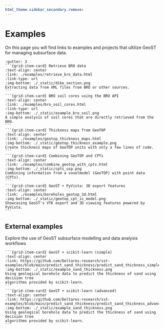 ```yaml
---
html_theme.sidebar_secondary.remove:
---
```


# Examples

On this page you will find links to examples and projects that ultilize GeoST for 
managing subsurface data.

````{grid} 1 2 2 4
:gutter: 3
```{grid-item-card} Retrieve BRO data
:text-align: center
:link: ./examples/retrieve_bro_data.html
:link-type: url
:img-bottom: ./_static/dike_section.png
Extracting data from XML files from BRO or other sources.
```
```{grid-item-card} BRO soil cores using the BRO API
:text-align: center
:link: ./examples/bro_soil_cores.html
:link-type: url
:img-bottom: ./_static/example_bro_soil.png
A simple analysis of soil cores that are directly retrieved from the BRO.
```
```{grid-item-card} Thickness maps from GeoTOP
:text-align: center
:link: ./examples/geotop_thickness_maps.html
:img-bottom: ./_static/geotop_thickness_example.png
Create thickness maps of GeoTOP units with only a few lines of code.
```
```{grid-item-card} Combining GeoTOP and CPTs
:text-align: center
:link: ./examples/combine_geotop_with_cpts.html
:img-bottom: ./_static/cpts_usp.png
Combining information from a voxelmodel (GeoTOP) with point data (CPTs).
```
```{grid-item-card} GeoST + PyVista: 3D export features
:text-align: center
:link: ./examples/boreholes_geotop_3d.html
:img-bottom: ./_static/geotop_cpt_ic_model.png
Showcasing GeoST's VTK export and 3D viewing features powered by PyVista.
```
````

## External examples

Explore the use of GeoST subsurface modelling and data analysis workflows

````{grid} 1 2 2 4
```{grid-item-card} GeoST + scikit-learn (simple)
:text-align: center
:link: https://github.com/Deltares-research/sst-examples/blob/main/predict_sand_thickness/predict_sand_thickness_simple.ipynb
:img-bottom: ./_static/example_sand_thickness.png
Using geological borehole data to predict the thickness of sand using decision tree 
algorithms provided by scikit-learn.
```
```{grid-item-card} GeoST + scikit-learn (advanced)
:text-align: center
:link: https://github.com/Deltares-research/sst-examples/blob/main/predict_sand_thickness/predict_sand_thickness_advanced.ipynb
:img-bottom: ./_static/example_sand_thickness.png
Using geological borehole data to predict the thickness of sand using decision tree 
algorithms provided by scikit-learn.
```
````
